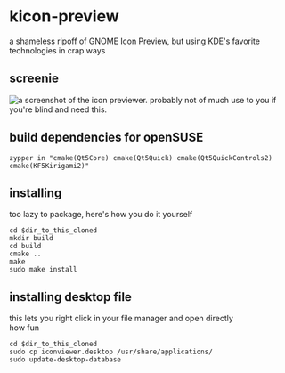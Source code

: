 # kicon-preview
a shameless ripoff of GNOME Icon Preview, but using KDE's favorite technologies in crap ways

## screenie
![a screenshot of the icon previewer. probably not of much use to you if you're blind and need this.](https://github.com/Appadeia/kicon-preview/blob/master/screen.png?raw=true)

## build dependencies for openSUSE

```
zypper in "cmake(Qt5Core) cmake(Qt5Quick) cmake(Qt5QuickControls2) cmake(KF5Kirigami2)"
```

## installing
too lazy to package, here's how you do it yourself

```
cd $dir_to_this_cloned
mkdir build
cd build
cmake ..
make
sudo make install
```

## installing desktop file
this lets you right click in your file manager and open directly  
how fun

```
cd $dir_to_this_cloned
sudo cp iconviewer.desktop /usr/share/applications/
sudo update-desktop-database
```
